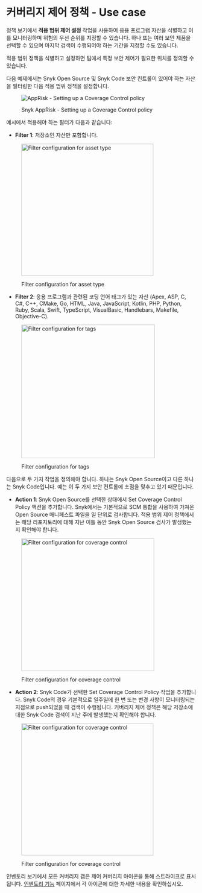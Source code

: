 # 커버리지 제어 정책 - Use case

정책 보기에서 **적용 범위 제어 설정** 작업을 사용하여 응용 프로그램 자산을 식별하고 이를 모니터링하며 위험의 우선 순위를 지정할 수 있습니다. 하나 또는 여러 보안 제품을 선택할 수 있으며 마지막 검색이 수행되어야 하는 기간을 지정할 수도 있습니다.

적용 범위 정책을 식별하고 설정하면 팀에서 특정 보안 제어가 필요한 위치를 정의할 수 있습니다.

다음 예제에서는 Snyk Open Source 및 Snyk Code 보안 컨트롤이 있어야 하는 자산을 필터링한 다음 적용 범위 정책을 설정합니다.

<figure><img src="../../../../.gitbook/assets/image (2) (10).png" alt="AppRisk - Setting up a Coverage Control policy"><figcaption><p>Snyk AppRisk - Setting up a Coverage Control policy</p></figcaption></figure>

예시에서 적용해야 하는 필터가 다음과 같습니다:

* **Filter 1**: 저장소인 자산만 포함합니다.

<figure><img src="../../../../.gitbook/assets/image (3) (5).png" alt="Filter configuration for asset type" width="350"><figcaption><p>Filter configuration for asset type</p></figcaption></figure>

* **Filter 2**: 응용 프로그램과 관련된 코딩 언어 태그가 있는 자산 (Apex, ASP, C, C#, C++, CMake, Go, HTML, Java, JavaScript, Kotlin, PHP, Python, Ruby, Scala, Swift, TypeScript, VisualBasic, Handlebars, Makefile, Objective-C).

<figure><img src="../../../../.gitbook/assets/image (4) (7).png" alt="Filter configuration for tags" width="354"><figcaption><p>Filter configuration for tags</p></figcaption></figure>

다음으로 두 가지 작업을 정의해야 합니다. 하나는 Snyk Open Source이고 다른 하나는 Snyk Code입니다. 예는 이 두 가지 보안 컨트롤에 초점을 맞추고 있기 때문입니다.

* **Action 1**: Snyk Open Source를 선택한 상태에서 Set Coverage Control Policy 액션을 추가합니다. Snyk에서는 기본적으로 SCM 통합을 사용하여 가져온 Open Source 매니페스트 파일을 일 단위로 검사합니다. 적용 범위 제어 정책에서는 해당 리포지토리에 대해 지난 이틀 동안 Snyk Open Source 검사가 발생했는지 확인해야 합니다.

<figure><img src="../../../../.gitbook/assets/image (5) (3).png" alt="Filter configuration for coverage control" width="352"><figcaption><p>Filter configuration for coverage control</p></figcaption></figure>

* **Action 2**: Snyk Code가 선택한 Set Coverage Control Policy 작업을 추가합니다. Snyk Code의 경우 기본적으로 일주일에 한 번 또는 변경 사항이 모니터링되는 지점으로 push되었을 때 검색이 수행됩니다. 커버리지 제어 정책은 해당 저장소에 대한 Snyk Code 검색이 지난 주에 발생했는지 확인해야 합니다.

<figure><img src="../../../../.gitbook/assets/image (6) (6).png" alt="Filter configuration for coverage control" width="350"><figcaption><p>Filter configuration for coverage control</p></figcaption></figure>

인벤토리 보기에서 모든 커버리지 갭은 제어 커버리지 아이콘을 통해 스트라이크로 표시됩니다. [인벤토리 기능](../../inventory-for-snyk-apprisk/inventory-capabilities.md) 페이지에서 각 아이콘에 대한 자세한 내용을 확인하십시오.
